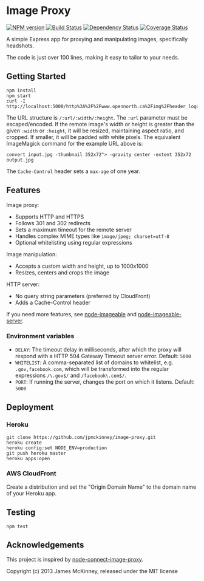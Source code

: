 # Image Proxy

[![NPM version](https://badge.fury.io/js/image-proxy.svg)](http://badge.fury.io/js/image-proxy)
[![Build Status](https://secure.travis-ci.org/jpmckinney/image-proxy.png)](http://travis-ci.org/jpmckinney/image-proxy)
[![Dependency Status](https://david-dm.org/jpmckinney/image-proxy.svg)](https://david-dm.org/jpmckinney/image-proxy)
[![Coverage Status](https://coveralls.io/repos/jpmckinney/image-proxy/badge.png)](https://coveralls.io/r/jpmckinney/image-proxy)

A simple Express app for proxying and manipulating images, specifically headshots.

The code is just over 100 lines, making it easy to tailor to your needs.

## Getting Started

    npm install
    npm start
    curl -I http://localhost:5000/http%3A%2F%2Fwww.opennorth.ca%2Fimg%2Fheader_logo.png/352/72

The URL structure is `/:url/:width/:height`. The `:url` parameter must be escaped/encoded. If the remote image's width or height is greater than the given `:width` or `:height`, it will be resized, maintaining aspect ratio, and cropped. If smaller, it will be padded with white pixels. The equivalent ImageMagick command for the example URL above is:

    convert input.jpg -thumbnail 352x72^> -gravity center -extent 352x72 output.jpg

The `Cache-Control` header sets a `max-age` of one year.

## Features

Image proxy:

* Supports HTTP and HTTPS
* Follows 301 and 302 redirects
* Sets a maximum timeout for the remote server
* Handles complex MIME types like `image/jpeg; charset=utf-8`
* Optional whitelisting using regular expressions

Image manipulation:

* Accepts a custom width and height, up to 1000x1000
* Resizes, centers and crops the image

HTTP server:

* No query string parameters (preferred by CloudFront)
* Adds a Cache-Control header

If you need more features, see [node-imageable](https://github.com/sdepold/node-imageable) and [node-imageable-server](https://github.com/dawanda/node-imageable-server).

### Environment variables

* `DELAY`: The timeout delay in milliseconds, after which the proxy will respond with a HTTP 504 Gateway Timeout server error. Default: `5000`
* `WHITELIST`: A comma-separated list of domains to whitelist, e.g. `.gov,facebook.com`, which will be transformed into the regular expressions `/\.gov$/` and `/facebook\.com$/`.
* `PORT`: If running the server, changes the port on which it listens. Default: `5000`

## Deployment

### Heroku

    git clone https://github.com/jpmckinney/image-proxy.git
    heroku create
    heroku config:set NODE_ENV=production
    git push heroku master
    heroku apps:open

### AWS CloudFront

Create a distribution and set the "Origin Domain Name" to the domain name of your Heroku app.

## Testing

    npm test

## Acknowledgements

This project is inspired by [node-connect-image-proxy](https://github.com/mysociety/node-connect-image-proxy).

Copyright (c) 2013 James McKinney, released under the MIT license
